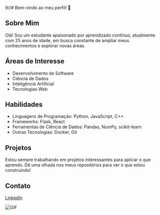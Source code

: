 9//# Bem-vindo ao meu perfil! 👋

## Sobre Mim

Olá! Sou um estudante apaixonado por aprendizado contínuo, atualmente com 25 anos de idade, em busca constante de ampliar meus conhecimentos e explorar novas áreas.

## Áreas de Interesse

- Desenvolvimento de Software
- Ciência de Dados
- Inteligência Artificial
- Tecnologias Web

## Habilidades

- Linguagens de Programação: Python, JavaScript, C++
- Frameworks: Flask, React
- Ferramentas de Ciência de Dados: Pandas, NumPy, scikit-learn
- Outras Tecnologias: Docker, Git

## Projetos

Estou sempre trabalhando em projetos interessantes para aplicar o que aprendo. Dê uma olhada nos meus repositórios para ver o que estou construindo!

## Contato

[LinkedIn](https://www.linkedin.com/in/vitoria-esteffany/)

![GIF](https://pa1.aminoapps.com/6050/e0e8fcb7950ad0fd900775fdde8e538ee00b88f8_hq.gif)




